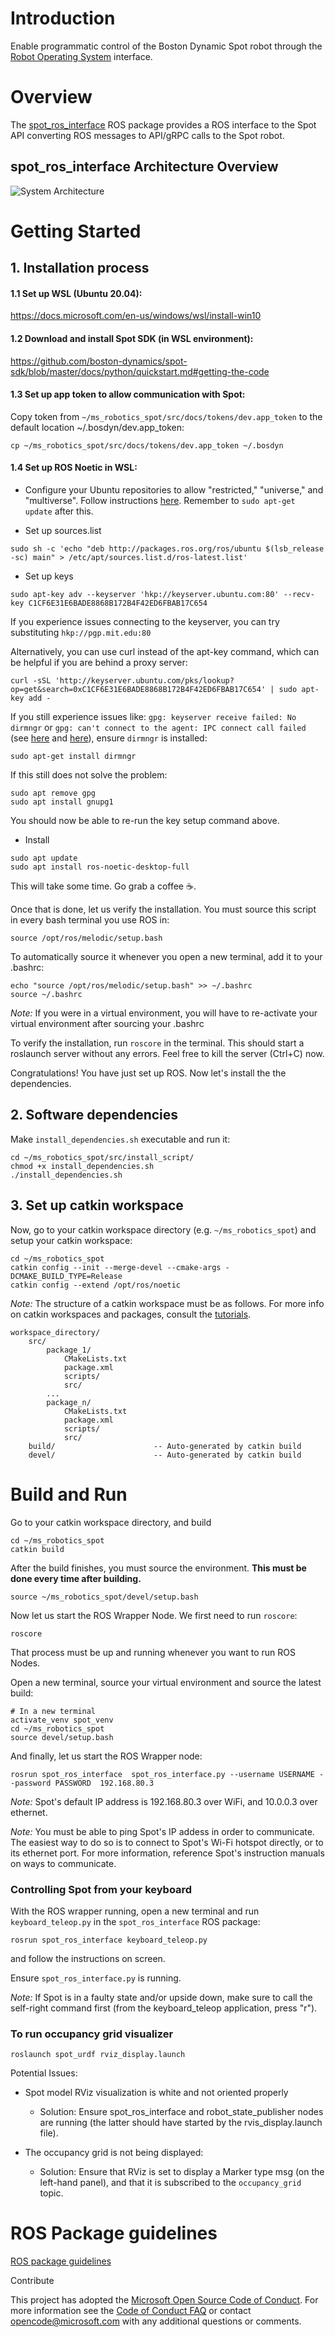 		
# Introduction 
Enable programmatic control of the Boston Dynamic Spot robot through the [Robot Operating System](https://www.ros.org/) interface. 

# Overview

The [spot_ros_interface](./spot_ros_interface/README.md) ROS package provides a ROS interface to the Spot API converting ROS messages to API/gRPC calls to the Spot robot.

## spot_ros_interface Architecture Overview
![System Architecture](./docs/SystemArchitecture.png)

# Getting Started
## 1.	Installation process

#### 1.1 Set up WSL (Ubuntu 20.04):
https://docs.microsoft.com/en-us/windows/wsl/install-win10

#### 1.2 Download and install Spot SDK (in WSL environment):
https://github.com/boston-dynamics/spot-sdk/blob/master/docs/python/quickstart.md#getting-the-code

#### 1.3 Set up app token to allow communication with Spot:

Copy token from `~/ms_robotics_spot/src/docs/tokens/dev.app_token` to the default location ~/.bosdyn/dev.app_token:
```
cp ~/ms_robotics_spot/src/docs/tokens/dev.app_token ~/.bosdyn
```

#### 1.4 Set up ROS Noetic in WSL:
- Configure your Ubuntu repositories to allow "restricted," "universe," and "multiverse". Follow instructions [here](https://help.ubuntu.com/community/Repositories/CommandLine).
Remember to `sudo apt-get update` after this.


- Set up sources.list
```
sudo sh -c 'echo "deb http://packages.ros.org/ros/ubuntu $(lsb_release -sc) main" > /etc/apt/sources.list.d/ros-latest.list'
```
- Set up keys
```
sudo apt-key adv --keyserver 'hkp://keyserver.ubuntu.com:80' --recv-key C1CF6E31E6BADE8868B172B4F42ED6FBAB17C654
```
If you experience issues connecting to the keyserver, you can try substituting `hkp://pgp.mit.edu:80`

Alternatively, you can use curl instead of the apt-key command, which can be helpful if you are behind a proxy server:

```
curl -sSL 'http://keyserver.ubuntu.com/pks/lookup?op=get&search=0xC1CF6E31E6BADE8868B172B4F42ED6FBAB17C654' | sudo apt-key add -
```

If you still experience issues like:
 `gpg: keyserver receive failed: No dirmngr`
 or
 `gpg: can't connect to the agent: IPC connect call failed`  (see [here](https://github.com/microsoft/WSL/issues/5125) and [here](https://stackoverflow.com/questions/46673717/gpg-cant-connect-to-the-agent-ipc-connect-call-failed)), ensure `dirmngr` is installed:
 ```
 sudo apt-get install dirmngr
 ```
 If this still does not solve the problem:
```
sudo apt remove gpg
sudo apt install gnupg1
```
You should now be able to re-run the key setup command above.
- Install
```
sudo apt update
sudo apt install ros-noetic-desktop-full
```
This will take some time. Go grab a coffee :coffee:.

Once that is done, let us verify the installation. You must source this script in every bash terminal you use ROS in:
```
source /opt/ros/melodic/setup.bash
```
To automatically source it whenever you open a new terminal, add it to your .bashrc:
```
echo "source /opt/ros/melodic/setup.bash" >> ~/.bashrc
source ~/.bashrc
```
*Note:* If you were in a virtual environment, you will have to re-activate your virtual environment after sourcing your .bashrc


To verify the installation, run `roscore` in the terminal. This should start a roslaunch server without any errors. Feel free to kill the server (Ctrl+C) now.

Congratulations! You have just set up ROS. Now let's install the  the dependencies.

## 2.	Software dependencies

Make `install_dependencies.sh` executable and run it:
```
cd ~/ms_robotics_spot/src/install_script/
chmod +x install_dependencies.sh
./install_dependencies.sh
```
## 3.   Set up catkin workspace
Now, go to your catkin workspace directory (e.g. `~/ms_robotics_spot`) and setup your catkin workspace:
```
cd ~/ms_robotics_spot
catkin config --init --merge-devel --cmake-args -DCMAKE_BUILD_TYPE=Release
catkin config --extend /opt/ros/noetic
```

*Note:* The structure of a catkin workspace must be as follows. For more info on catkin workspaces and packages, consult the [tutorials](http://wiki.ros.org/catkin/workspaces).
```
workspace_directory/
    src/
        package_1/
            CMakeLists.txt
            package.xml
            scripts/
            src/
        ...
        package_n/
            CMakeLists.txt
            package.xml
            scripts/
            src/
    build/                      -- Auto-generated by catkin build
    devel/                      -- Auto-generated by catkin build
```

# Build and Run
Go to your catkin workspace directory, and build
```
cd ~/ms_robotics_spot
catkin build
```

After the build finishes, you must source the environment. **This must be done every time after building.**
```
source ~/ms_robotics_spot/devel/setup.bash
```

Now let us start the ROS Wrapper Node. We first need to run `roscore`:
```
roscore
```
That process must be up and running whenever you want to run ROS Nodes.

Open a new terminal, source your virtual environment and source the latest build:
```
# In a new terminal
activate_venv spot_venv
cd ~/ms_robotics_spot
source devel/setup.bash
```
And finally, let us start the ROS Wrapper node:
```
rosrun spot_ros_interface  spot_ros_interface.py --username USERNAME --password PASSWORD  192.168.80.3
```
*Note:* Spot's default IP address is 192.168.80.3 over WiFi, and 10.0.0.3 over ethernet.

*Note:* You must be able to ping Spot's IP addess in order to communicate. The easiest way to do so is to connect to Spot's Wi-Fi hotspot directly, or to its ethernet port. For more information, reference Spot's instruction manuals on ways to communicate.

### Controlling Spot from your keyboard

With the ROS wrapper running, open a new terminal and run `keyboard_teleop.py` in the `spot_ros_interface` ROS package:
```
rosrun spot_ros_interface keyboard_teleop.py
```
and follow the instructions on screen.

Ensure `spot_ros_interface.py` is running.

*Note:* If Spot is in a faulty state and/or upside down, make sure to call the self-right command first (from the keyboard_teleop application, press "r").

### To run occupancy grid visualizer

```
roslaunch spot_urdf rviz_display.launch
```

Potential Issues:

- Spot model RViz visualization is white and not oriented properly
    - Solution: Ensure spot_ros_interface and robot_state_publisher nodes are running (the latter should have started by the rvis_display.launch file).

- The occupancy grid is not being displayed:
    - Solution: Ensure that RViz is set to display a Marker type msg (on the left-hand panel), and that it is subscribed to the `occupancy_grid` topic.

# ROS Package guidelines
[ROS package guidelines](https://github.com/ethz-asl/mav_tools_public/wiki/How-to-Write-a-ROS-Package)

Contribute

This project has adopted the [Microsoft Open Source Code of Conduct](https://opensource.microsoft.com/codeofconduct/). For more information see the [Code of Conduct FAQ](https://opensource.microsoft.com/codeofconduct/faq/) or contact [opencode@microsoft.com](mailto:opencode@microsoft.com) with any additional questions or comments.


